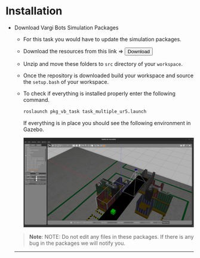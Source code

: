 # Installation

- Download Vargi Bots Simulation Packages

    - For this task you would have to update the simulation packages.

    - Download the resources from this link => <a href="vargi_bot_resources.zip" download><button>Download</button></a>

    - Unzip and move these folders to `src` directory of your `workspace`.

    - Once the repository is downloaded build your workspace and source the `setup.bash` of your workspace.

    - To check if everything is installed properly enter the following command.

        ```bash
        roslaunch pkg_vb_task task_multiple_ur5.launch
        ```
        If everything is in place you should see the following environment in Gazebo.

        ![task-multiple-ur5](./task-multiple-ur5.png)

    > **Note**: NOTE: Do not edit any files in these packages. If there is any bug in the packages we will notify you.

    ---
